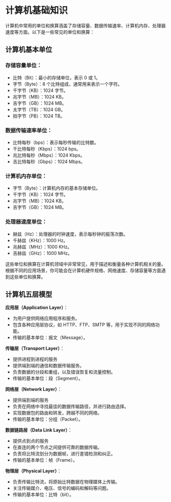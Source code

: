 # 计算机基础知识

计算机中常用的单位和换算涵盖了存储容量、数据传输速率、计算机内存、处理器速度等方面。以下是一些常见的单位和换算：

## 计算机基本单位

### 存储容量单位：

- 比特（Bit）：最小的存储单位，表示 0 或 1。
- 字节（Byte）：8 个比特组成，通常用来表示一个字符。
- 千字节（KB）：1024 字节。
- 兆字节（MB）：1024 KB。
- 吉字节（GB）：1024 MB。
- 太字节（TB）：1024 GB。
- 拍字节（PB）：1024 TB。

### 数据传输速率单位：

- 比特每秒（bps）：表示每秒传输的比特数。
- 千比特每秒（Kbps）：1024 bps。
- 兆比特每秒（Mbps）：1024 Kbps。
- 吉比特每秒（Gbps）：1024 Mbps。

### 计算机内存单位：

- 字节（Byte）：计算机内存的基本存储单位。
- 千字节（KB）：1024 字节。
- 兆字节（MB）：1024 KB。
- 吉字节（GB）：1024 MB。

### 处理器速度单位：

- 赫兹（Hz）：处理器的时钟速度，表示每秒钟的振荡次数。
- 千赫兹（KHz）：1000 Hz。
- 兆赫兹（MHz）：1000 KHz。
- 吉赫兹（GHz）：1000 MHz。

这些单位和换算在计算机领域中非常常见，用于描述和衡量各种计算机相关的量。根据不同的应用场景，你可能会在计算机硬件规格、网络速度、存储容量等方面遇到这些单位和换算。

## 计算机五层模型

**应用层（Application Layer）**：

- 为用户提供网络应用程序和服务。
- 包含各种应用层协议，如 HTTP、FTP、SMTP 等，用于实现不同的网络功能。
- 传输的基本单位：报文（Message）。

**传输层（Transport Layer）**：

- 提供进程到进程的服务
- 提供端到端的通信和数据传输服务。
- 负责数据的分段和重组，以及错误恢复和流量控制。
- 传输的基本单位：段（Segment）。

**网络层（Network Layer）**：

- 提供端到端的服务
- 负责在网络中寻找最佳的数据传输路径，并进行路由选择。
- 实现数据包的路由和转发，跨越不同的网络。
- 传输的基本单位：分组（Packet）。

**数据链路层（Data Link Layer）**：

- 提供点到点的服务
- 在直连的两个节点之间提供可靠的数据传输。
- 负责将比特流划分为数据帧，进行差错检测和纠正。
- 传输的基本单位：帧（Frame）。

**物理层（Physical Layer）**：

- 负责传输比特流，将原始比特数据在物理媒体上传输。
- 关注传输媒介、电压、信号的编码和解码等问题。
- 传输的基本单位：比特（bit）。
